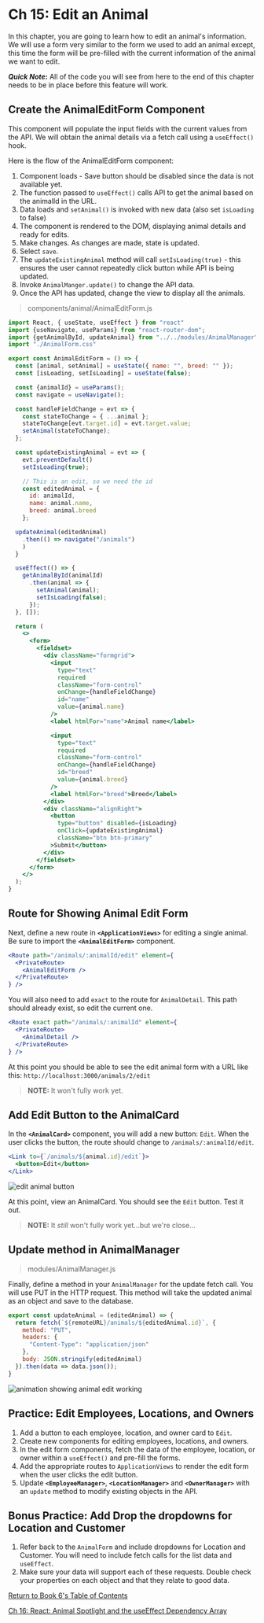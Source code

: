 # Ch 15: Edit an Animal

In this chapter, you are going to learn how to edit an animal's information. We will use a form very similar to the form we used to add an animal except, this time the form will be pre-filled with the current information of the animal we want to edit.

**_Quick Note_:** All of the code you will see from here to the end of this chapter needs to be in place before this feature will work.

## Create the AnimalEditForm Component

This component will populate the input fields with the current values from the API. We will obtain the animal details via a fetch call using a `useEffect()` hook.

Here is the flow of the AnimalEditForm component:

1. Component loads - Save button should be disabled since the data is not available yet.
1. The function passed to `useEffect()` calls API to get the animal based on the animalId in the URL.
1. Data loads and `setAnimal()` is invoked with new data (also set `isLoading` to false)
1. The component is rendered to the DOM, displaying animal details and ready for edits.
1. Make changes. As changes are made, state is updated. 
1. Select `save`.
1. The `updateExistingAnimal` method will call `setIsLoading(true)` - this ensures the user cannot repeatedly click button while API is being updated.
1. Invoke `AnimalManger.update()` to change the API data.
1. Once the API has updated, change the view to display all the animals.

> components/animal/AnimalEditForm.js

```jsx
import React, { useState, useEffect } from "react"
import {useNavigate, useParams} from "react-router-dom";
import {getAnimalById, updateAnimal} from "../../modules/AnimalManager"
import "./AnimalForm.css"

export const AnimalEditForm = () => {
  const [animal, setAnimal] = useState({ name: "", breed: "" });
  const [isLoading, setIsLoading] = useState(false);

  const {animalId} = useParams();
  const navigate = useNavigate();

  const handleFieldChange = evt => {
    const stateToChange = { ...animal };
    stateToChange[evt.target.id] = evt.target.value;
    setAnimal(stateToChange);
  };

  const updateExistingAnimal = evt => {
    evt.preventDefault()
    setIsLoading(true);

    // This is an edit, so we need the id
    const editedAnimal = {
      id: animalId,
      name: animal.name,
      breed: animal.breed
    };

  updateAnimal(editedAnimal)
    .then(() => navigate("/animals")
    )
  }

  useEffect(() => {
    getAnimalById(animalId)
      .then(animal => {
        setAnimal(animal);
        setIsLoading(false);
      });
  }, []);

  return (
    <>
      <form>
        <fieldset>
          <div className="formgrid">
            <input
              type="text"
              required
              className="form-control"
              onChange={handleFieldChange}
              id="name"
              value={animal.name}
            />
            <label htmlFor="name">Animal name</label>

            <input
              type="text"
              required
              className="form-control"
              onChange={handleFieldChange}
              id="breed"
              value={animal.breed}
            />
            <label htmlFor="breed">Breed</label>
          </div>
          <div className="alignRight">
            <button
              type="button" disabled={isLoading}
              onClick={updateExistingAnimal}
              className="btn btn-primary"
            >Submit</button>
          </div>
        </fieldset>
      </form>
    </>
  );
}
```

## Route for Showing Animal Edit Form

Next, define a new route in **`<ApplicationViews>`** for editing a single animal. Be sure to import the **`<AnimalEditForm>`** component.

```jsx
<Route path="/animals/:animalId/edit" element={
  <PrivateRoute>
    <AnimalEditForm />
  </PrivateRoute>
} />
```

You will also need to add `exact` to the route for `AnimalDetail`.  This path should already exist, so edit the current one.

```jsx
<Route exact path="/animals/:animalId" element={
  <PrivateRoute>
    <AnimalDetail />
  </PrivateRoute>
} />
```

At this point you should be able to see the edit animal form with a URL like this: `http://localhost:3000/animals/2/edit`

> **NOTE:** It won't fully work yet.

## Add Edit Button to the AnimalCard

In the **`<AnimalCard>`** component, you will add a new button: `Edit`. When the user clicks the button, the route should change to `/animals/:animalId/edit`.

```jsx
<Link to={`/animals/${animal.id}/edit`}>
  <button>Edit</button>
</Link>
```

![edit animal button](./images/animals-with-edit-button.png)

At this point, view an AnimalCard. You should see the `Edit` button. Test it out.

> **NOTE:** It _still_ won't fully work yet...but we're close...

## Update method in AnimalManager

> modules/AnimalManager.js

Finally, define a method in your `AnimalManager` for the update fetch call. You will use PUT in the HTTP request. This method will take the updated animal as an object and save to the database.

```js
export const updateAnimal = (editedAnimal) => {
  return fetch(`${remoteURL}/animals/${editedAnimal.id}`, {
    method: "PUT",
    headers: {
      "Content-Type": "application/json"
    },
    body: JSON.stringify(editedAnimal)
  }).then(data => data.json());
}
```

![animation showing animal edit working](./images/p13zLpAnWm.gif)


## Practice: Edit Employees, Locations, and Owners

1. Add a button to each employee, location, and owner card to `Edit`.
1. Create new components for editing employees, locations, and owners.
1. In the edit form components, fetch the data of the employee, location, or owner within a `useEffect()` and pre-fill the forms.
1. Add the appropriate routes to `ApplicationViews` to render the edit form when the user clicks the edit button.
1. Update **`<EmployeeManager>`**, **`<LocationManager>`** and **`<OwnerManager>`** with an `update` method to modify existing objects in the API.

## Bonus Practice: Add Drop the dropdowns for Location and Customer
1. Refer back to the `AnimalForm` and include dropdowns for Location and 
Customer. You will need to include fetch calls for the list data and `useEffect`.
1. Make sure your data will support each of these requests. Double check your properties on each object and that they relate to good data.

[Return  to Book 6's Table of Contents](../README.md)

[Ch 16: React: Animal Spotlight and the useEffect Dependency Array](./REACT_USEEFFECT_DEPS.md)